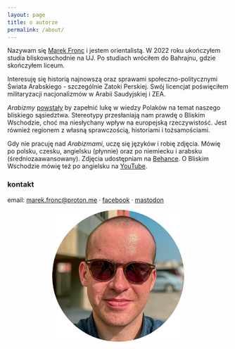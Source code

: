 ```yaml
---
layout: page
title: o autorze
permalink: /about/
---
```


Nazywam się [Marek Fronc](https://abumarkey.github.io/polski) i jestem orientalistą. W 2022 roku ukończyłem studia bliskowschodnie na UJ. Po studiach wróciłem do Bahrajnu, gdzie skończyłem liceum. 

Interesuję się historią najnowszą oraz sprawami społeczno-politycznymi Świata Arabskiego - szczególnie Zatoki Perskiej. Swój licencjat poświęciłem militaryzacji nacjonalizmów w Arabii Saudyjskiej i ZEA. 

_Arabizmy_ [powstały](https://abumarkey.github.io/arabizmy/poczatek/) by zapełnić lukę w wiedzy Polaków na temat naszego bliskiego sąsiedztwa. Stereotypy przesłaniają nam prawdę o Bliskim Wschodzie, choć ma niesłychany wpływ na europejską rzeczywistość. Jest również regionem z własną sprawczością, historiami i tożsamościami. 

Gdy nie pracuję nad _Arabizmami_, uczę się języków i robię zdjęcia. Mówię po polsku, czesku, angielsku (płynnie) oraz po niemiecku i arabsku (średniozaawansowany). Zdjęcia udostępniam na [Behance](https://www.behance.net/marekfronc/). O Bliskim Wschodzie mówię też po angielsku na [YouTube](https://www.youtube.com/@abumarkey). 
### kontakt

email: marek.fronc@proton.me · [facebook](https://www.facebook.com/arabizmy) · [mastodon](https://pol.social/@arabizmy)

<center><img src="https://raw.githubusercontent.com/abumarkey/arabizmy/master/images/selfie%20circle%20Nov%202023.png" alt="self-portrait" width="300" /></center>
